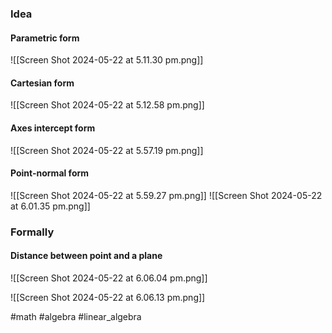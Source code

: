 ### Idea

#### Parametric form 
![[Screen Shot 2024-05-22 at 5.11.30 pm.png]]
#### Cartesian form 
![[Screen Shot 2024-05-22 at 5.12.58 pm.png]]
#### Axes intercept form
![[Screen Shot 2024-05-22 at 5.57.19 pm.png]]
#### Point-normal form
![[Screen Shot 2024-05-22 at 5.59.27 pm.png]]
![[Screen Shot 2024-05-22 at 6.01.35 pm.png]]
### Formally
#### Distance between point and a plane
![[Screen Shot 2024-05-22 at 6.06.04 pm.png]]

![[Screen Shot 2024-05-22 at 6.06.13 pm.png]]

#math #algebra #linear_algebra 



